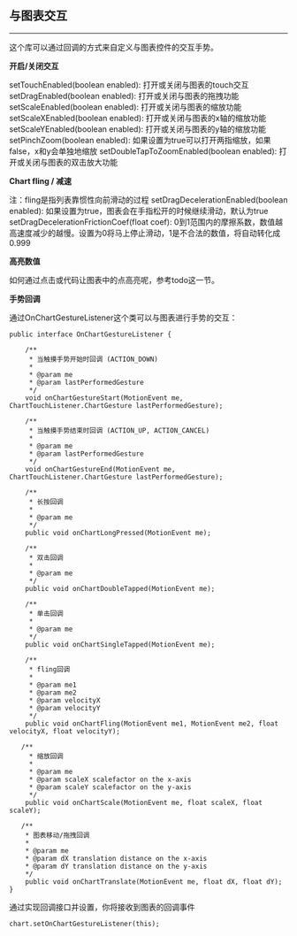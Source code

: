 与图表交互
-----

----------


这个库可以通过回调的方式来自定义与图表控件的交互手势。

**开启/关闭交互**

setTouchEnabled(boolean enabled): 打开或关闭与图表的touch交互
setDragEnabled(boolean enabled): 打开或关闭与图表的拖拽功能
setScaleEnabled(boolean enabled): 打开或关闭与图表的缩放功能
setScaleXEnabled(boolean enabled): 打开或关闭与图表的x轴的缩放功能
setScaleYEnabled(boolean enabled): 打开或关闭与图表的y轴的缩放功能
setPinchZoom(boolean enabled): 如果设置为true可以打开两指缩放，如果false，x和y会单独地缩放
setDoubleTapToZoomEnabled(boolean enabled): 打开或关闭与图表的双击放大功能

**Chart fling / 减速**

注：fling是指列表靠惯性向前滑动的过程
setDragDecelerationEnabled(boolean enabled): 如果设置为true，图表会在手指松开的时候继续滑动，默认为true
setDragDecelerationFrictionCoef(float coef): 0到1范围内的摩擦系数，数值越高速度减少的越慢。设置为0将马上停止滑动，1是不合法的数值，将自动转化成0.999

**高亮数值**

如何通过点击或代码让图表中的点高亮呢，参考todo这一节。

**手势回调**

通过OnChartGestureListener这个类可以与图表进行手势的交互：

    public interface OnChartGestureListener {
    
        /**
         * 当触摸手势开始时回调 (ACTION_DOWN)
         *
         * @param me
         * @param lastPerformedGesture
         */
        void onChartGestureStart(MotionEvent me, ChartTouchListener.ChartGesture lastPerformedGesture);
    
        /**
         * 当触摸手势结束时回调 (ACTION_UP, ACTION_CANCEL)
         *
         * @param me
         * @param lastPerformedGesture
         */
        void onChartGestureEnd(MotionEvent me, ChartTouchListener.ChartGesture lastPerformedGesture);
    
        /**
         * 长按回调
         * 
         * @param me
         */
        public void onChartLongPressed(MotionEvent me);
    
        /**
         * 双击回调
         * 
         * @param me
         */
        public void onChartDoubleTapped(MotionEvent me);
    
        /**
         * 单击回调
         * 
         * @param me
         */
        public void onChartSingleTapped(MotionEvent me);
    
        /**
         * fling回调
         * 
         * @param me1
         * @param me2
         * @param velocityX
         * @param velocityY
         */
        public void onChartFling(MotionEvent me1, MotionEvent me2, float velocityX, float velocityY);
    
       /**
         * 缩放回调
         * 
         * @param me
         * @param scaleX scalefactor on the x-axis
         * @param scaleY scalefactor on the y-axis
         */
        public void onChartScale(MotionEvent me, float scaleX, float scaleY);
    
       /**
        * 图表移动/拖拽回调
        *
        * @param me
        * @param dX translation distance on the x-axis
        * @param dY translation distance on the y-axis
        */
        public void onChartTranslate(MotionEvent me, float dX, float dY);
    }

通过实现回调接口并设置，你将接收到图表的回调事件

    chart.setOnChartGestureListener(this);

